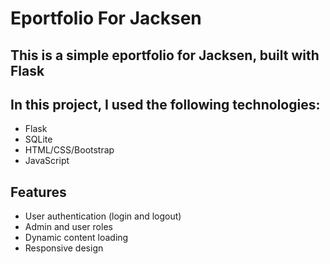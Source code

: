 # Eportfolio For Jacksen

## This is a simple eportfolio for Jacksen, built with Flask

## In this project, I used the following technologies:
- Flask
- SQLite
- HTML/CSS/Bootstrap
- JavaScript

## Features
- User authentication (login and logout)
- Admin and user roles
- Dynamic content loading
- Responsive design
